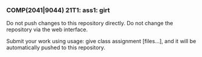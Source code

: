 ### COMP(2041|9044) 21T1: ass1: girt ###

Do not push changes to this repository directly.
Do not change the repository via the web interface.

Submit your work using usage: give class assignment [files...], and it will be automatically pushed to this repository.
